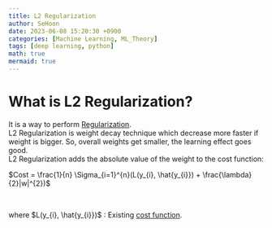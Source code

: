 ```yaml
---
title: L2 Regularization
author: SeHoon
date: 2023-06-08 15:20:30 +0900
categories: [Machine Learning, ML_Theory]
tags: [deep learning, python]
math: true
mermaid: true
---
```


# What is L2 Regularization?

It is a way to perform [Regularization](https://csh970605.github.io/posts/Regularization/).<br>
L2 Regularization is weight decay technique which decrease more faster if weight is bigger. So, overall weights get smaller, the learning effect goes good.<br>
L2 Regularization adds the absolute value of the weight to the cost function:


$Cost = \frac{1}{n} \Sigma_{i=1}^{n}(L(y_{i}, \hat{y_{i}}) + \frac{\lambda}{2}|w|^{2})$

<br>

where $L(y_{i}, \hat{y_{i}})$ : Existing [cost function](https://csh970605.github.io/posts/Cost_function/).